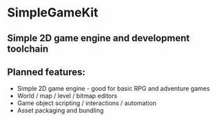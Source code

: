 # SimpleGameKit

## Simple 2D game engine and development toolchain

## Planned features:
* Simple 2D game engine - good for basic RPG and adventure games
* World / map / level / bitmap editors 
* Game object scripting / interactions / automation
* Asset packaging and bundling
